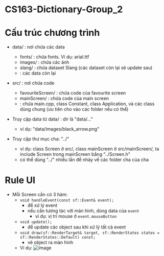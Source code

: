 # CS163-Dictionary-Group_2

# Cấu trúc chương trình
- data/ : nơi chứa các data
  - fonts/ : chứa fonts. Ví dụ: arial.ttf
  - images/ : chứa các ảnh
  - slang/ : chứa dataset Slang (các dataset còn lại sẽ update sau)
  - <other> : các data còn lại
- src/ : nơi chứa code
  - favouriteScreen/ : chứa code của favourite screen
  - mainScreen/ : chứa code của main screen
  - <other> : chứa main.cpp, class Constant, class Application, và các class dùng chung (ưu tiên cho vào các folder nếu có thể)

- Truy cập data từ data/ : dir là "data/..."
  - ví dụ: "data/images/black_arrow.png"
 
- Truy cập thư mục cha: "../"
  - ví dụ: class Screen ở src/, class mainScreen ở src/mainScreen/, ta include Screen trong mainScreen bằng "../Screen.h"
  - có thể dùng "../" nhiều lần để nhảy về các folder cha của cha

# Rule UI
- Mỗi Screen cần có 3 hàm:
  - `void handleEvent(const sf::Event& event);`
    - để xử lý event
    - nếu cần tương tác với màn hình, dùng data của `event`
      - ví dụ: vị trí mouse ở `event.mouseButton`
  - `void update();`
    - để update các object sau khi xử lý tất cả event
  - `void draw(sf::RenderTarget& target, sf::RenderStates states = sf::RenderStates::Default) const;`
    - vẽ object ra màn hình
  - Ví dụ:
  ![image](https://github.com/Monarchuwu/CS163-Dictionary-Group_2/assets/75823146/c2d8531b-926f-4896-9c97-c864e973d149)
